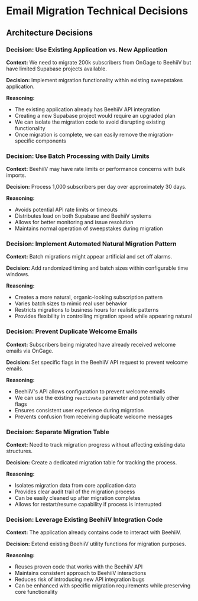 
# Email Migration Technical Decisions

## Architecture Decisions

### Decision: Use Existing Application vs. New Application
**Context:** We need to migrate 200k subscribers from OnGage to BeehiiV but have limited Supabase projects available.

**Decision:** Implement migration functionality within existing sweepstakes application.

**Reasoning:**
- The existing application already has BeehiiV API integration
- Creating a new Supabase project would require an upgraded plan
- We can isolate the migration code to avoid disrupting existing functionality
- Once migration is complete, we can easily remove the migration-specific components

### Decision: Use Batch Processing with Daily Limits
**Context:** BeehiiV may have rate limits or performance concerns with bulk imports.

**Decision:** Process 1,000 subscribers per day over approximately 30 days.

**Reasoning:**
- Avoids potential API rate limits or timeouts
- Distributes load on both Supabase and BeehiiV systems
- Allows for better monitoring and issue resolution
- Maintains normal operation of sweepstakes during migration

### Decision: Implement Automated Natural Migration Pattern
**Context:** Batch migrations might appear artificial and set off alarms.

**Decision:** Add randomized timing and batch sizes within configurable time windows.

**Reasoning:**
- Creates a more natural, organic-looking subscription pattern
- Varies batch sizes to mimic real user behavior
- Restricts migrations to business hours for realistic patterns
- Provides flexibility in controlling migration speed while appearing natural

### Decision: Prevent Duplicate Welcome Emails
**Context:** Subscribers being migrated have already received welcome emails via OnGage.

**Decision:** Set specific flags in the BeehiiV API request to prevent welcome emails.

**Reasoning:**
- BeehiiV's API allows configuration to prevent welcome emails
- We can use the existing `reactivate` parameter and potentially other flags
- Ensures consistent user experience during migration
- Prevents confusion from receiving duplicate welcome messages

### Decision: Separate Migration Table
**Context:** Need to track migration progress without affecting existing data structures.

**Decision:** Create a dedicated migration table for tracking the process.

**Reasoning:**
- Isolates migration data from core application data
- Provides clear audit trail of the migration process
- Can be easily cleaned up after migration completes
- Allows for restart/resume capability if process is interrupted

### Decision: Leverage Existing BeehiiV Integration Code
**Context:** The application already contains code to interact with BeehiiV.

**Decision:** Extend existing BeehiiV utility functions for migration purposes.

**Reasoning:**
- Reuses proven code that works with the BeehiiV API
- Maintains consistent approach to BeehiiV interactions
- Reduces risk of introducing new API integration bugs
- Can be enhanced with specific migration requirements while preserving core functionality
